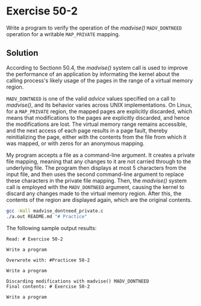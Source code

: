 # Exercise 50-2

Write a program to verify the operation of the *madvise()* `MADV_DONTNEED` operation for
a writable `MAP_PRIVATE` mapping.

## Solution

According to Sectionn 50.4, the *madvise()* system call is used to improve the performance of an
application by informating the kernel about the calling process's likely usage of the pages
in the range of a virtual memory region.

`MADV_DONTNEED` is one of the valid *advice* values specified on a call to *madvise()*, and
its behavior varies across UNIX implementations. On Linux, for a `MAP_PRIVATE` region, the mapped
pages are explicitly discarded, which means that modifications to the pages are explicitly discarded,
and hence the modifications are lost. The virtual memory range remains accessible, and the next
access of each page results in a page fault, thereby reinitializing the page, either with the
contents from the file from which it was mapped, or with zeros for an anonymous mapping.

My program accepts a file as a command-line argument. It creates a private file mapping, meaning
that any changes to it are not carried through to the underlying file. The program then displays
at most 5 characters from the input file, and then uses the second command-line argument
to replace these characters in the private file mapping. Then, the *madvise()* system call
is employed with the `MADV_DONTNEED` argument, causing the kernel to discard any changes
made to the virtual memory region. After this, the contents of the region are displayed
again, which are the original contents.

```bash
gcc -Wall madvise_dontneed_private.c
./a.out README.md "# Practice"
```

The following sample output results:

```
Read: # Exercise 50-2

Write a program

Overwrote with: #Practicee 50-2

Write a program

Discarding modifications with madvise() MADV_DONTNEED
Final contents: # Exercise 50-2

Write a program
```
